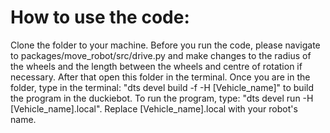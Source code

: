 # How to use the code:

Clone the folder to your machine. Before you run the code, please navigate to packages/move_robot/src/drive.py and make changes to the radius of the wheels and the length between the wheels and centre of rotation if necessary. After that open this folder in the terminal. Once you are in the folder, type in the terminal: "dts devel build -f -H [Vehicle_name]" to build the program in the duckiebot. To run the program, type: "dts devel run -H [Vehicle_name].local". Replace [Vehicle_name].local with your robot's name.
